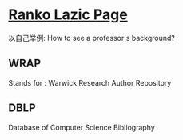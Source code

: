# [Ranko Lazic Page](https://warwick.ac.uk/fac/sci/dcs/people/ranko_lazic/) 
以自己举例: How to see a professor's background? 
## WRAP 
Stands for : Warwick Research Author Repository
## DBLP 
Database of Computer Science Bibliography

## 